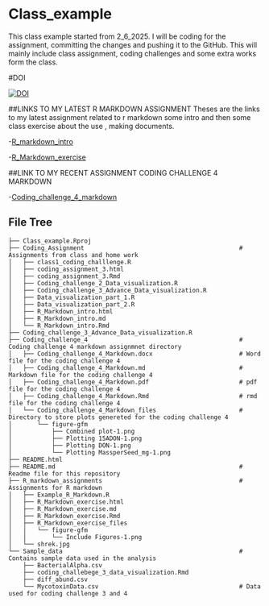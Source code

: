 # Class_example
This class example started from 2_6_2025. 
I will be coding for the assignment, committing the changes and pushing it to the GitHub. 
This will mainly include class assignment, coding challenges and some extra works form the class.

#DOI

[![DOI](https://zenodo.org/badge/928476706.svg)](https://doi.org/10.5281/zenodo.14934583)

##LINKS TO MY LATEST R MARKDOWN ASSIGNMENT
 Theses are the links to my latest assignment related to r markdown some intro and then some class exercise about the use , making documents.
 
-[R_markdown_intro](Coding_Assignment/R_Markdown_intro.md)

-[R_Markdown_exercise](R_markdown_assignments/R_Markdown_exercise.md)


##LINK TO MY RECENT ASSIGNMENT CODING CHALLENGE 4 MARKDOWN

-[Coding_challenge_4_markdown](Coding_challenge_4/Coding_challenge_4_Markdown.md)

## File Tree
```
├── Class_example.Rproj
├── Coding_Assignment                                           # Assignments from class and home work
│   ├── class1_coding_challlenge.R
│   ├── coding_assignment_3.html
│   ├── coding_assignment_3.Rmd
│   ├── Coding_challenge_2_Data_visualization.R
│   ├── Coding_challenge_3_Advance_Data_visualization.R
│   ├── Data_visualization_part_1.R
│   ├── Data_visualization_part_2.R
│   ├── R_Markdown_intro.html
│   ├── R_Markdown_intro.md
│   └── R_Markdown_intro.Rmd
├── Coding_challenge_3_Advance_Data_visualization.R
├── Coding_challenge_4                                          # Coding challenge 4 markdown assignmnet directory 
│   ├── Coding_challenge_4_Markdown.docx                        # Word file for the coding challenge 4
│   ├── Coding_challenge_4_Markdown.md                          # Markdown file for the coding challenge 4
│   ├── Coding_challenge_4_Markdown.pdf                         # pdf file for the coding challenge 4
│   ├── Coding_challenge_4_Markdown.Rmd                         # rmd file for the coding challenge 4
│   └── Coding_challenge_4_Markdown_files                       # Directory to store plots genereted for the coding challenge 4
│       └── figure-gfm
│           ├── Combined plot-1.png
│           ├── Plotting 15ADON-1.png
│           ├── Plotting DON-1.png
│           └── Plotting MassperSeed_mg-1.png
├── README.html                                                    
├── README.md                                                   # Readme file for this repository
├── R_markdown_assignments                                      # Assignments for R markdown
│   ├── Example_R_Markdown.R
│   ├── R_Markdown_exercise.html
│   ├── R_Markdown_exercise.md
│   ├── R_Markdown_exercise.Rmd
│   ├── R_Markdown_exercise_files
│   │   └── figure-gfm
│   │       └── Include Figures-1.png
│   └── shrek.jpg
└── Sample_data                                                 # Contains sample data used in the analysis
    ├── BacterialAlpha.csv
    ├── coding_challebege_3_data_visualization.Rmd
    ├── diff_abund.csv
    └── MycotoxinData.csv                                       # Data used for coding challenge 3 and 4
```